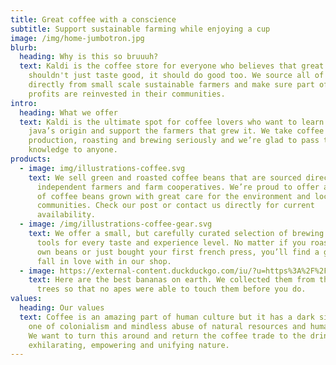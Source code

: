 ```yaml
---
title: Great coffee with a conscience
subtitle: Support sustainable farming while enjoying a cup
image: /img/home-jumbotron.jpg
blurb:
  heading: Why is this so bruuuh?
  text: Kaldi is the coffee store for everyone who believes that great coffee
    shouldn't just taste good, it should do good too. We source all of our beans
    directly from small scale sustainable farmers and make sure part of the
    profits are reinvested in their communities.
intro:
  heading: What we offer
  text: Kaldi is the ultimate spot for coffee lovers who want to learn about their
    java’s origin and support the farmers that grew it. We take coffee
    production, roasting and brewing seriously and we’re glad to pass that
    knowledge to anyone.
products:
  - image: img/illustrations-coffee.svg
    text: We sell green and roasted coffee beans that are sourced directly from
      independent farmers and farm cooperatives. We’re proud to offer a variety
      of coffee beans grown with great care for the environment and local
      communities. Check our post or contact us directly for current
      availability.
  - image: /img/illustrations-coffee-gear.svg
    text: We offer a small, but carefully curated selection of brewing gear and
      tools for every taste and experience level. No matter if you roast your
      own beans or just bought your first french press, you’ll find a gadget to
      fall in love with in our shop.
  - image: https://external-content.duckduckgo.com/iu/?u=https%3A%2F%2Fc1.primacdn.cz%2Fsites%2Fdefault%2Ffiles%2Fstyles%2Flandscape_extra_large%2Fpublic%2F6d5c83c3%2F1528478-462648407.jpg%3Fitok%3DHzxhiu_p%26c%3Ddef_cloudinary&f=1&nofb=1&ipt=59b6e0a5a48958de667040b14a94193ea70d25d0a5260f282d7cf55fba3fd36e&ipo=images
    text: Here are the best bananas on earth. We collected them from the highest
      trees so that no apes were able to touch them before you do.
values:
  heading: Our values
  text: Coffee is an amazing part of human culture but it has a dark side too –
    one of colonialism and mindless abuse of natural resources and human lives.
    We want to turn this around and return the coffee trade to the drink’s
    exhilarating, empowering and unifying nature.
---
```

